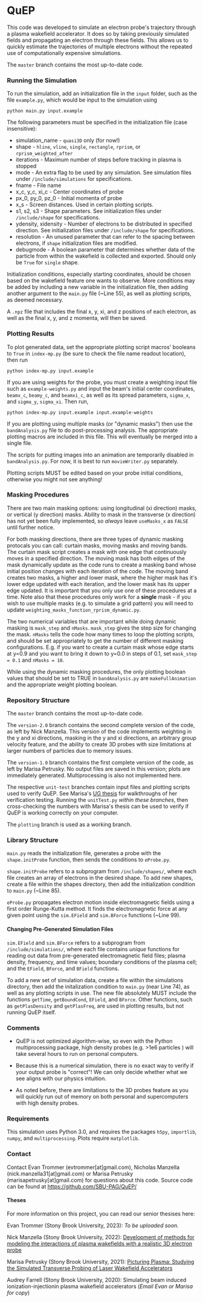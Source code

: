 # QuEP

This code was developed to simulate an electron probe's trajectory through a plasma wakefield accelerator. It does so by taking previously simulated fields and propagating an electron through these fields. This allows us to quickly estimate the trajectories of multiple electrons without the repeated use of computationally expensive simulations.

The `master` branch contains the most up-to-date code.

### Running the Simulation
To run the simulation, add an initialization file in the `input` folder, such as the file `example.py`, which would be input to the simulation using
```
python main.py input.example
```

The following parameters must be specified in the initialization file (case insensitive):

* simulation_name - `quasi3D` only (for now!)
* shape - `hline`, `vline`, `single`, `rectangle`, `rprism`, or `rprism_weighted_after`
* iterations - Maximum number of steps before tracking in plasma is stopped
* mode - An extra flag to be used by any simulation. See simulation files under `/include/simulations` for specifications. 
* fname - File name
* x_c, y_c, xi_c - Center coordinates of probe 
* px_0, py_0, pz_0 - Initial momenta of probe
* x_s - Screen distances. Used in certain plotting scripts.
* s1, s2, s3 - Shape parameters. See initialization files under `/include/shape` for specifications. 
* ydensity, xidensity - Number of electrons to be distributed in specified direction. See initialization files under `/include/shape` for specifications.
* resolution - An unused parameter that can refer to the spacing between electrons, if `shape` initialization files are modified.
* debugmode - A boolean parameter that determines whether data of the particle from within the wakefield is collected and exported. Should only be `True` for `single` shape.

Initialization conditions, especially starting coordinates, should be chosen based on the wakefield feature one wants to observe. More conditions may be added by including a new variable in the initialization file, then adding another argument to the `main.py` file (~Line 55), as well as plotting scripts, as deemed necessary. 

A `.npz` file that includes the final x, y, xi, and z positions of each electron, as well as the final x, y, and z momenta, will then be saved.

### Plotting Results

To plot generated data, set the appropriate plotting script macros' booleans to `True` in `index-mp.py` (be sure to check the file name readout location), then run

```
python index-mp.py input.example
```

If you are using weights for the probe, you must create a weighting input file such as `example-weights.py` and input the beam's initial center coordinates, `beamx_c`, `beamy_c`, and `beamxi_c`, as well as its spread parameters, `sigma_x`, and `sigma_y`, `sigma_xi`. Then run, 

```
python index-mp.py input.example input.example-weights
```

If you are plotting using multiple masks (or "dynamic masks") then use the `bandAnalysis.py` file to do post-processing analysis. The appropriate plotting macros are included in this file. This will eventually be merged into a single file. 

The scripts for putting images into an animation are temporarily disabled in `bandAnalysis.py`. For now, it is best to run `movieWriter.py` separately.  

Plotting scripts MUST be edited based on your probe initial conditions, otherwise you might not see anything!

### Masking Procedures 

There are two main masking options: using longitudinal (xi direction) masks, or vertical (y direction) masks. Ability to mask in the transverse (x direction) has not yet been fully implemented, so *always* leave `useMasks_x` as `FALSE` until further notice. 

For both masking directions, there are three types of dynamic masking protocals you can call: curtain masks, moving masks and moving bands. The curtain mask script creates a mask with one edge that continuously moves in a specified direction. The moving mask has both edges of the mask dynamically update as the code runs to create a masking band whose initial position changes with each iteration of the code. The moving band creates two masks, a higher and lower mask, where the higher mask has it's lower edge updated with each iteration, and the lower mask has its upper edge updated. It is important that you only use one of these procedures at a time. Note also that these procedures only work for a **single** mask - if you wish to use multiple masks (e.g. to simulate a grid pattern) you will need to update `weighting_masks_function_rprism_dynamic.py`.

The two numerical variables that are important while doing dynamic masking is `mask_step` and `nMasks`. `mask_step` gives the step size for changing the mask. `nMasks` tells the code how many times to loop the plotting scripts, and should be set appropriately to get the number of different masking configurations. E.g. if you want to create a curtain mask whose edge starts at y=0.9 and you want to bring it down to y=0.0 in steps of 0.1, set `mask_step = 0.1` and `nMasks = 10`.

While using the dynamic masking procedures, the only plotting boolean values that should be set to TRUE in `bandAnalysis.py` are `makeFullAnimation` and the appropriate weight plotting boolean.

### Repository Structure 

The `master` branch contains the most up-to-date code.

The `version-2.0` branch contains the second complete version of the code, as left by Nick Manzella. This version of the code implements weighting in the y and xi directions, masking in the y and xi directions, an arbitrary group velocity feature, and the ability to create 3D probes with size limitations at larger numbers of particles due to memory issues. 

The `version-1.0` branch contains the first complete version of the code, as left by Marisa Petrusky. No output files are saved in this version; plots are immediately generated. Multiprocessing is also not implemented here.

The respective `unit-test` branches contain input files and plotting scripts used to verify QuEP. See Marisa's [UG thesis](https://www.researchgate.net/publication/351853356_Picturing_Plasma_Studying_the_Simulated_Transverse_Probing_of_Laser_Wakefield_Accelerators) for walkthroughs of her verification testing. Running the `unitTest.py` *within these branches*, then cross-checking the numbers with Marisa's thesis can be used to verify if QuEP is working correctly on your computer.

The `plotting` branch is used as a working branch.

### Library Structure 

`main.py` reads the initialization file, generates a probe with the `shape.initProbe` function, then sends the conditions to `eProbe.py`. 

`shape.initProbe` refers to a subprogram from `/include/shapes/`, where each file creates an array of electrons in the desired shape. To add new shapes, create a file within the shapes directory, then add the initialization condition to `main.py` (~Line 85). 

`eProbe.py` propagates electron motion inside electromagnetic fields using a first order Runge-Kutta method. It finds the electromagnetic force at any given point using the `sim.EField` and `sim.BForce` functions (~Line 99). 

#### Changing Pre-Generated Simulation Files

`sim.EField` and `sim.BForce` refers to a subprogram from `/include/simulations/`, where each file contains *unique* functions for reading out data from pre-generated electromagnetic field files; plasma density, frequency, and time values; boundary conditions of the plasma cell; and the `EField`, `BForce`, and `BField` functions. 

To add a new set of simulation data, create a file within the simulations directory, then add the initalization condition to `main.py` (near Line 74), as well as any plotting scripts in use. The new file absolutely MUST include the functions `getTime`, `getBoundCond`, `EField`, and `BForce`. Other functions, such as `getPlasDensity` and `getPlasFreq`, are used in plotting results, but not running QuEP itself. 

### Comments

* QuEP is not optimized algorithm-wise, so even with the Python multiprocessing package, high density probes (e.g. >1e6 particles ) will take several hours to run on personal computers. 

* Because this is a numerical simulation, there is no exact way to verify if your output probe is "correct"! We can only decide whether what we see aligns with our physics intuition. 

* As noted before, there are limitations to the 3D probes feature as you will quickly run out of memory on both personal and supercomputers with high density probes.

### Requirements
This simulation uses Python 3.0, and requires the packages `h5py`, `importlib`, `numpy`, and `multiprocessing`. Plots require `matplotlib`.

### Contact
Contact Evan Trommer (evtrommer[at]gmail.com), Nicholas Manzella (nick.manzella31[at]gmail.com) or Marisa Petrusky (marisapetrusky[at]gmail.com) for questions about this code. Source code can be found at https://github.com/SBU-PAG/QuEP/

#### Theses
For more information on this project, you can read our senior thesises here:

Evan Trommer (Stony Brook University, 2023): *To be uploaded soon.*

Nick Manzella (Stony Brook University, 2022): [Development of methods for modeling the interactions of plasma wakefields with a realistic 3D electron probe](https://1drv.ms/b/s!AkeL_dqkZf-PieYi7_ddYZSPNQklPg?e=ayKaUf)

Marisa Petrusky (Stony Brook University, 2021): [Picturing Plasma: Studying the Simulated Transverse Probing of Laser Wakefield Accelerators](https://www.researchgate.net/publication/351853356_Picturing_Plasma_Studying_the_Simulated_Transverse_Probing_of_Laser_Wakefield_Accelerators)

Audrey Farrell (Stony Brook University, 2020): Simulating beam induced ionization-injectionin plasma wakefield accelerators (*Email Evan or Marisa for copy*)

